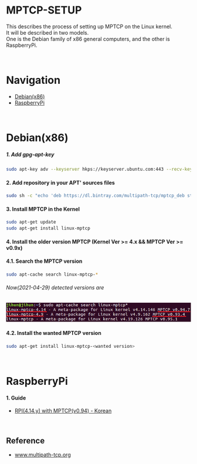 # MPTCP-SETUP
This describes the process of setting up MPTCP on the Linux kernel. <br>
It will be described in two models. <br>
One is the Debian family of x86 general computers, and the other is RaspberryPi.

<br>

# Navigation 
* [Debian(x86)](#x86)
* [RaspberryPi](#rpi)

<br>

# <a id="x86">Debian(x86)</a>

##### 1. Add gpg-apt-key
```sh
sudo apt-key adv --keyserver hkps://keyserver.ubuntu.com:443 --recv-keys 379CE192D401AB61
```

#### 2. Add repository in your APT' sources files
```sh
sudo sh -c "echo 'deb https://dl.bintray.com/multipath-tcp/mptcp_deb stable main' > /etc/apt/sources.list.d/mptcp.list"
```

#### 3. Install MPTCP in the Kernel
```sh
sudo apt-get update
sudo apt-get install linux-mptcp
```

#### 4. Install the older version MPTCP (Kernel Ver >= 4.x && MPTCP Ver >= v0.9x)
#### 4.1. Search the MPTCP version
```sh
sudo apt-cache search linux-mptcp-*
```
###### Now(2021-04-29) detected versions are
![mptcp-version](img/mptcp_ver.png)

#### 4.2. Install the wanted MPTCP version
```sh
sudo apt-get install linux-mptcp-<wanted version>
```
<br>

# <a id="rpi">RaspberryPi</a>
#### 1. Guide
* [RPI(4.14.y) with MPTCP(v0.94) - Korean](contents/guide.pdf)

<br>

## Reference
* www.multipath-tcp.org
